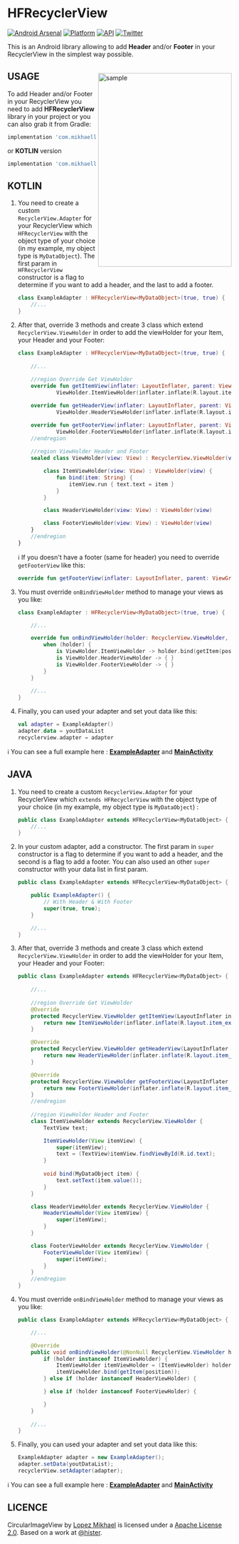 HFRecyclerView
=================

[![Android Arsenal](https://img.shields.io/badge/Android%20Arsenal-HFRecyclerView-lightgrey.svg?style=flat)](https://android-arsenal.com/details/1/3196)
[![Platform](https://img.shields.io/badge/platform-android-green.svg)](http://developer.android.com/index.html)
[![API](https://img.shields.io/badge/API-7%2B-brightgreen.svg?style=flat)](https://android-arsenal.com/api?level=7)
[![Twitter](https://img.shields.io/badge/Twitter-@LopezMikhael-blue.svg?style=flat)](http://twitter.com/lopezmikhael)

This is an Android library allowing to add **Header** and/or **Footer** in your RecyclerView in the simplest way possible.

<img src="/preview/preview.gif" alt="sample" title="sample" width="300" height="435" align="right" vspace="20" />

USAGE
-----

To add Header and/or Footer in your RecyclerView you need to add **HFRecyclerView** library in your project or you can also grab it from Gradle:

```groovy
implementation 'com.mikhaellopez:hfrecyclerview:1.1.1'
```

or **KOTLIN** version

```groovy
implementation 'com.mikhaellopez:hfrecyclerview-kotlin:1.1.1'
```

KOTLIN
-----

1. You need to create a custom `RecyclerView.Adapter` for your RecyclerView which `HFRecyclerView` with the object type of your choice (in my example, my object type is `MyDataObject`). The first param in `HFRecyclerView` constructor is a flag to determine if you want to add a header, and the last to add a footer.

    ```kotlin
    class ExampleAdapter : HFRecyclerView<MyDataObject>(true, true) {
        //...
    }
    ```
2. After that, override 3 methods and create 3 class which extend `RecyclerView.ViewHolder` in order to add the viewHolder for your Item, your Header and your Footer:

    ```kotlin
    class ExampleAdapter : HFRecyclerView<MyDataObject>(true, true) {
        
        //...
        
        //region Override Get ViewHolder
        override fun getItemView(inflater: LayoutInflater, parent: ViewGroup): RecyclerView.ViewHolder =
                ViewHolder.ItemViewHolder(inflater.inflate(R.layout.item_example, parent, false))

        override fun getHeaderView(inflater: LayoutInflater, parent: ViewGroup): RecyclerView.ViewHolder =
                ViewHolder.HeaderViewHolder(inflater.inflate(R.layout.item_header, parent, false))

        override fun getFooterView(inflater: LayoutInflater, parent: ViewGroup): RecyclerView.ViewHolder =
                ViewHolder.FooterViewHolder(inflater.inflate(R.layout.item_footer, parent, false))
        //endregion
        
        //region ViewHolder Header and Footer
        sealed class ViewHolder(view: View) : RecyclerView.ViewHolder(view) {

            class ItemViewHolder(view: View) : ViewHolder(view) {
                fun bind(item: String) {
                    itemView.run { text.text = item }
                }
            }

            class HeaderViewHolder(view: View) : ViewHolder(view)

            class FooterViewHolder(view: View) : ViewHolder(view)
        }
        //endregion
    }
    ```
    
    :information_source: If you doesn't have a footer (same for header) you need to override `getFooterView` like this:

    ```kotlin
    override fun getFooterView(inflater: LayoutInflater, parent: ViewGroup): RecyclerView.ViewHolder? = null
    ```

3. You must override `onBindViewHolder` method to manage your views as you like:

    ```kotlin
    class ExampleAdapter : HFRecyclerView<MyDataObject>(true, true) {
    
        //...
    
        override fun onBindViewHolder(holder: RecyclerView.ViewHolder, position: Int) {
            when (holder) {
                is ViewHolder.ItemViewHolder -> holder.bind(getItem(position))
                is ViewHolder.HeaderViewHolder -> { }
                is ViewHolder.FooterViewHolder -> { }
            }
        }
        
        //...
    }
    ```
4. Finally, you can used your adapter and set yout data like this:

    ```kotlin
    val adapter = ExampleAdapter()
    adapter.data = youtDataList
    recyclerview.adapter = adapter
    ```

:information_source: You can see a full example here : [**ExampleAdapter**](/hfrecyclerview-example/src/main/java/com/mikhaellopez/hfrecyclerviewexample/kotlin/ExampleAdapter.kt) and [**MainActivity**](/hfrecyclerview-example/src/main/java/com/mikhaellopez/hfrecyclerviewexample/kotlin/MainActivity.kt)

JAVA
-----

1. You need to create a custom `RecyclerView.Adapter` for your RecyclerView which `extends HFRecyclerView` with the object type of your choice (in my example, my object type is `MyDataObject`) :

    ```java
    public class ExampleAdapter extends HFRecyclerView<MyDataObject> {
        //...
    }
    ```
2. In your custom adapter, add a constructor. The first param in `super` constructor is a flag to determine if you want to add a header, and the second is a flag to add a footer. You can also used an other `super` constructor with your data list in first param.
 
    ```java
    public class ExampleAdapter extends HFRecyclerView<MyDataObject> {
    
        public ExampleAdapter() {
            // With Header & With Footer
            super(true, true);
        }
    
        //...
    }
    ```
    
3. After that, override 3 methods and create 3 class which extend `RecyclerView.ViewHolder` in order to add the viewHolder for your Item, your Header and your Footer:

    ```java
    public class ExampleAdapter extends HFRecyclerView<MyDataObject> {
        
        //...
        
        //region Override Get ViewHolder
        @Override
        protected RecyclerView.ViewHolder getItemView(LayoutInflater inflater, ViewGroup parent) {
            return new ItemViewHolder(inflater.inflate(R.layout.item_example, parent, false));
        }

        @Override
        protected RecyclerView.ViewHolder getHeaderView(LayoutInflater inflater, ViewGroup parent) {
            return new HeaderViewHolder(inflater.inflate(R.layout.item_header, parent, false));
        }

        @Override
        protected RecyclerView.ViewHolder getFooterView(LayoutInflater inflater, ViewGroup parent) {
            return new FooterViewHolder(inflater.inflate(R.layout.item_footer, parent, false));
        }
        //endregion
        
        //region ViewHolder Header and Footer
        class ItemViewHolder extends RecyclerView.ViewHolder {
            TextView text;

            ItemViewHolder(View itemView) {
                super(itemView);
                text = (TextView)itemView.findViewById(R.id.text);
            }
            
            void bind(MyDataObject item) {
                text.setText(item.value());
            }
        }

        class HeaderViewHolder extends RecyclerView.ViewHolder {
            HeaderViewHolder(View itemView) {
                super(itemView);
            }
        }

        class FooterViewHolder extends RecyclerView.ViewHolder {
            FooterViewHolder(View itemView) {
                super(itemView);
            }
        }
        //endregion
    }
    ```

4. You must override `onBindViewHolder` method to manage your views as you like:

    ```java
    public class ExampleAdapter extends HFRecyclerView<MyDataObject> {
    
        //...
    
        @Override
        public void onBindViewHolder(@NonNull RecyclerView.ViewHolder holder, int position) {
            if (holder instanceof ItemViewHolder) {
                ItemViewHolder itemViewHolder = (ItemViewHolder) holder;
                itemViewHolder.bind(getItem(position));
            } else if (holder instanceof HeaderViewHolder) {

            } else if (holder instanceof FooterViewHolder) {

            }
        }
        
        //...
    }
    ```
    
5. Finally, you can used your adapter and set yout data like this:

    ```java
    ExampleAdapter adapter = new ExampleAdapter();
    adapter.setData(youtDataList);
    recyclerView.setAdapter(adapter);
    ```

:information_source: You can see a full example here : [**ExampleAdapter**](/hfrecyclerview-example/src/main/java/com/mikhaellopez/hfrecyclerviewexample/java/ExampleAdapter.java) and [**MainActivity**](/hfrecyclerview-example/src/main/java/com/mikhaellopez/hfrecyclerviewexample/java/MainActivity.java)

LICENCE
-----

CircularImageView by [Lopez Mikhael](http://mikhaellopez.com/) is licensed under a [Apache License 2.0](http://www.apache.org/licenses/LICENSE-2.0). Based on a work at [@hister](http://stackoverflow.com/a/26573338/1832221).
